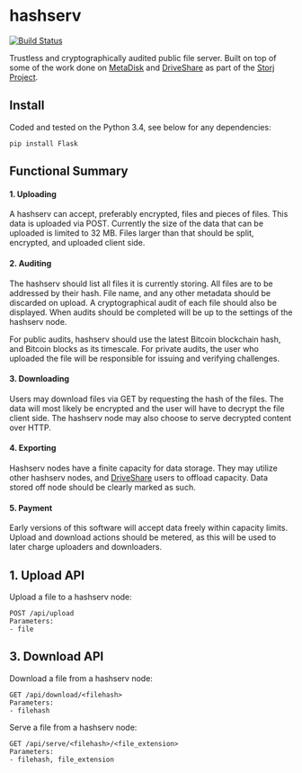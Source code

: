 # hashserv

[![Build Status](https://travis-ci.org/Storj/hashserv.svg?branch=master)](https://travis-ci.org/Storj/hashserv)

Trustless and cryptographically audited public file server. Built on top of some of the work done on [MetaDisk](http://metadisk.org) and [DriveShare](http://driveshare.org) as part of the [Storj Project](http://storj.io).

## Install
Coded and tested on the Python 3.4, see below for any dependencies:

	pip install Flask

## Functional Summary

#### 1. Uploading

A hashserv can accept, preferably encrypted, files and pieces of files. This data is uploaded via POST. Currently the size of the data that can be uploaded is limited to 32 MB. Files larger than that should be split, encrypted, and uploaded client side. 

#### 2. Auditing

The hashserv should list all files it is currently storing. All files are to be addressed by their hash. File name, and any other metadata should be discarded on upload. A cryptographical audit of each file should also be displayed. When audits should be completed will be up to the settings of the hashserv node. 

For public audits, hashserv should use the latest Bitcoin blockchain hash, and Bitcoin blocks as its timescale. For private audits, the user who uploaded the file will be responsible for issuing and verifying challenges.

#### 3. Downloading
Users may download files via GET by requesting the hash of the files. The data will most likely be encrypted and the user will have to decrypt the file client side. The hashserv node may also choose to serve decrypted content over HTTP. 

#### 4. Exporting
Hashserv nodes  have a finite capacity for data storage. They may utilize other hashserv nodes, and [DriveShare](http://driveshare.org) users to offload capacity. Data stored off node should be clearly marked as such.

#### 5. Payment
Early versions of this software will accept data freely within capacity limits. Upload and download actions should be metered, as this will be used to later charge uploaders and downloaders. 

## 1. Upload API

Upload a file to a hashserv node:

    POST /api/upload
    Parameters:
    - file

## 3. Download API

Download a file from a hashserv node:
	
	GET /api/download/<filehash>
    Parameters:
	- filehash

Serve a file from a hashserv node:

	GET /api/serve/<filehash>/<file_extension>
    Parameters:
	- filehash, file_extension
